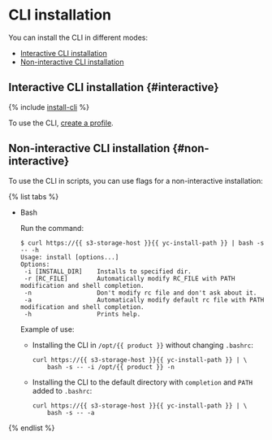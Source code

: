 # CLI installation

You can install the CLI in different modes:
- [Interactive CLI installation](#interactive)
- [Non-interactive CLI installation](#non-interactive)

## Interactive CLI installation {#interactive}

{% include [install-cli](../../_includes/cli/install-cli.md) %}

To use the CLI, [create a profile](profile/profile-create.md).

## Non-interactive CLI installation {#non-interactive}

To use the CLI in scripts, you can use flags for a non-interactive installation:

{% list tabs %}

- Bash

   Run the command:

   ```
   $ curl https://{{ s3-storage-host }}{{ yc-install-path }} | bash -s -- -h
   Usage: install [options...]
   Options:
    -i [INSTALL_DIR]    Installs to specified dir.
    -r [RC_FILE]        Automatically modify RC_FILE with PATH modification and shell completion.
    -n                  Don't modify rc file and don't ask about it.
    -a                  Automatically modify default rc file with PATH modification and shell completion.
    -h                  Prints help.
   ```

   Example of use:
   - Installing the CLI in `/opt/{{ product }}` without changing `.bashrc`:

      ```
      curl https://{{ s3-storage-host }}{{ yc-install-path }} | \
          bash -s -- -i /opt/{{ product }} -n
      ```
   - Installing the CLI to the default directory with `completion` and `PATH` added to `.bashrc`:

      ```
      curl https://{{ s3-storage-host }}{{ yc-install-path }} | \
          bash -s -- -a
      ```

{% endlist %}

